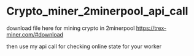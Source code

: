 # Crypto_miner_2minerpool_api_call
download file here for mining crypto in 2minerpool
https://trex-miner.com/#download

then use my api call for checking online state for your worker
